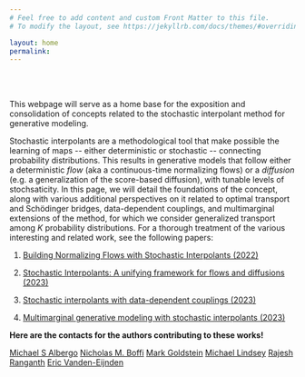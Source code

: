```yaml
---
# Feel free to add content and custom Front Matter to this file.
# To modify the layout, see https://jekyllrb.com/docs/themes/#overriding-theme-defaults

layout: home
permalink:
---
```


 
<br>
<br>


This webpage will serve as a home base for the exposition and consolidation of concepts related to the stochastic interpolant method for generative modeling.

Stochastic interpolants are a methodological tool that make possible the learning of maps -- either deterministic or stochastic -- connecting probability distributions. This results in generative models that follow either a deterministic *flow* (aka a continuous-time normalizing flows) or a *diffusion* (e.g. a generalization of the score-based diffusion), with tunable levels of stochsaticity. In this page, we will detail the foundations of the concept, along with various additional perspectives on it related to optimal transport and Schödinger bridges, data-dependent couplings, and multimarginal extensions of the method, for which we consider generalized transport among $K$ probability distributions. For a thorough treatment of the various interesting and related work, see the following papers:


1. [Building Normalizing Flows with Stochastic Interpolants (2022)](https://arxiv.org/abs/2209.15571)

2. [Stochastic Interpolants: A unifying framework for flows and diffusions (2023)](https://arxiv.org/abs/2303.08797)

3. [Stochastic interpolants with data-dependent couplings (2023)](https://arxiv.org/abs/2310.03725)

4. [Multimarginal generative modeling with stochastic interpolants (2023)](https://arxiv.org/abs/2310.03695)

**Here are the contacts for the authors contributing to these works!**


<div class="author-links">
  <a href="https://malbergo.github.io/" class="author-link" target="_blank">Michael S Albergo</a>
  <a href="https://nmboffi.github.io/" class="author-link" target="_blank">Nicholas M. Boffi</a>
  <a href="https://marikgoldstein.github.io/" class="author-link" target="_blank">Mark Goldstein</a>
  <a href="https://quantumtative.github.io/" class="author-link" target="_blank">Michael Lindsey</a>
  <a href="https://cims.nyu.edu/~rajeshr/" class="author-link" target="_blank">Rajesh Ranganth</a>
  <a href="https://wp.nyu.edu/courantinstituteofmathematicalsciences-eve2/" class="author-link" target="_blank">Eric Vanden-Eijnden</a>

  <!-- Add more links as needed -->
</div>